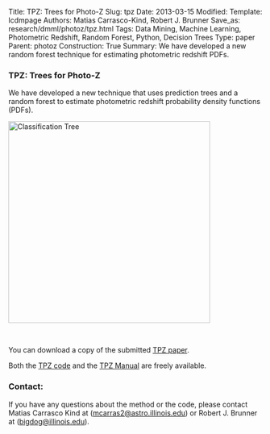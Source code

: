 Title: TPZ: Trees for Photo-Z
Slug: tpz
Date: 2013-03-15
Modified: 
Template: lcdmpage
Authors: Matias Carrasco-Kind, Robert J. Brunner
Save_as: research/dmml/photoz/tpz.html
Tags: Data Mining, Machine Learning, Photometric Redshift, Random Forest, Python, Decision Trees
Type: paper
Parent: photoz
Construction: True
Summary: We have developed a new random forest technique for estimating photometric redshift PDFs.

### TPZ: Trees for Photo-Z

We have developed a new technique that uses prediction trees and a
random forest to estimate photometric redshift probability density
functions (PDFs). 


<!-- We must do this to display image in markdown format. Note the break
tag clears the right margin so now text wraps around -->

<img src="/static/images/ttt.png" alt="Classification Tree" 
    height="400px" width="400px" align="center" display="block" />

<br clear="left">

You can download a copy of the submitted [TPZ paper](/static/pdfs/TPZpaper-1.0.pdf). 

Both the [TPZ code](/static/TPZ/TPZ-1.0.tar.gz "Version 1.0") and the
[TPZ Manual](/static/TPZ/TPZ-1.0/doc/html/index.html) are freely available.

### Contact:

If you have any questions about the method or the code, please contact
Matias Carrasco Kind at (<mcarras2@astro.illinois.edu>) or Robert J.
Brunner at (<bigdog@illinois.edu>).
